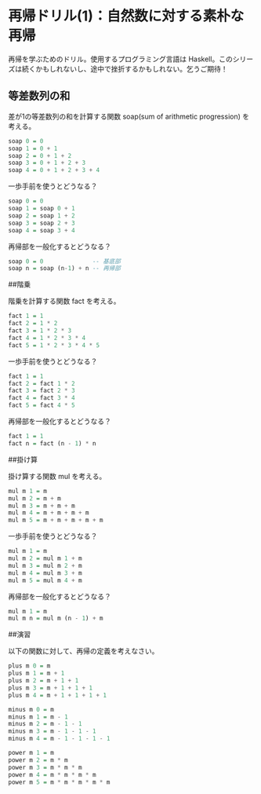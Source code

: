 # 再帰ドリル(1)：自然数に対する素朴な再帰

再帰を学ぶためのドリル。使用するプログラミング言語は Haskell。このシリーズは続くかもしれないし、途中で挫折するかもしれない。乞うご期待！

## 等差数列の和

差が1の等差数列の和を計算する関数 soap(sum of arithmetic progression) を考える。

```haskell
soap 0 = 0
soap 1 = 0 + 1
soap 2 = 0 + 1 + 2
soap 3 = 0 + 1 + 2 + 3
soap 4 = 0 + 1 + 2 + 3 + 4
```

一歩手前を使うとどうなる？

```haskell
soap 0 = 0
soap 1 = soap 0 + 1
soap 2 = soap 1 + 2
soap 3 = soap 2 + 3
soap 4 = soap 3 + 4
```

再帰部を一般化するとどうなる？

```haskell
soap 0 = 0              -- 基底部
soap n = soap (n-1) + n -- 再帰部
```

##階乗

階乗を計算する関数 fact を考える。

```haskell
fact 1 = 1
fact 2 = 1 * 2
fact 3 = 1 * 2 * 3
fact 4 = 1 * 2 * 3 * 4
fact 5 = 1 * 2 * 3 * 4 * 5
```

一歩手前を使うとどうなる？

```haskell
fact 1 = 1
fact 2 = fact 1 * 2
fact 3 = fact 2 * 3
fact 4 = fact 3 * 4
fact 5 = fact 4 * 5
```

再帰部を一般化するとどうなる？

```haskell
fact 1 = 1
fact n = fact (n - 1) * n
```

##掛け算

掛け算する関数 mul を考える。

```haskell
mul m 1 = m 
mul m 2 = m + m
mul m 3 = m + m + m 
mul m 4 = m + m + m + m
mul m 5 = m + m + m + m + m
```

一歩手前を使うとどうなる？

```haskell
mul m 1 = m
mul m 2 = mul m 1 + m
mul m 3 = mul m 2 + m 
mul m 4 = mul m 3 + m
mul m 5 = mul m 4 + m
```

再帰部を一般化するとどうなる？

```haskell
mul m 1 = m
mul m n = mul m (n - 1) + m
```

##演習

以下の関数に対して、再帰の定義を考えなさい。

```haskell
plus m 0 = m
plus m 1 = m + 1
plus m 2 = m + 1 + 1
plus m 3 = m + 1 + 1 + 1
plus m 4 = m + 1 + 1 + 1 + 1
```

```haskell
minus m 0 = m
minus m 1 = m - 1
minus m 2 = m - 1 - 1
minus m 3 = m - 1 - 1 - 1
minus m 4 = m - 1 - 1 - 1 - 1
```

```haskell
power m 1 = m
power m 2 = m * m
power m 3 = m * m * m
power m 4 = m * m * m * m
power m 5 = m * m * m * m * m
```
